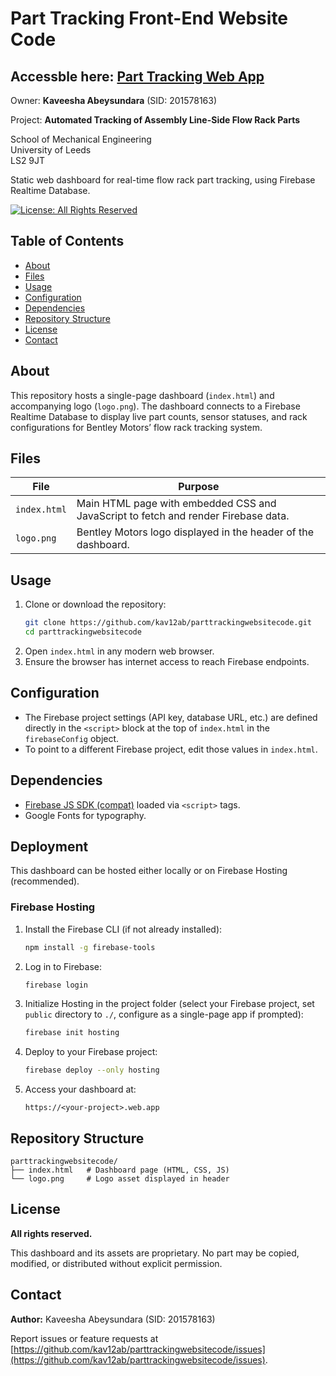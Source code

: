 # Part Tracking Front-End Website Code

## Accessble here: [Part Tracking Web App](https://logistics-parts-tracking.web.app/)

Owner: **Kaveesha Abeysundara** (SID: 201578163)    

Project: **Automated Tracking of Assembly Line-Side Flow Rack Parts**   

School of Mechanical Engineering   
University of Leeds  
LS2 9JT

Static web dashboard for real-time flow rack part tracking, using Firebase Realtime Database.

[![License: All Rights Reserved](https://img.shields.io/badge/License-All%20Rights%20Reserved-red.svg)](LICENSE.md) <!-- Optional: You can create a LICENSE.md file -->

## Table of Contents

- [About](#about)
- [Files](#files)
- [Usage](#usage)
- [Configuration](#configuration)
- [Dependencies](#dependencies)
- [Repository Structure](#repository-structure)
- [License](#license)
- [Contact](#contact)

## About

This repository hosts a single-page dashboard (`index.html`) and accompanying logo (`logo.png`). The dashboard connects to a Firebase Realtime Database to display live part counts, sensor statuses, and rack configurations for Bentley Motors’ flow rack tracking system.

## Files

| File        | Purpose                                                                            |
|-------------|------------------------------------------------------------------------------------|
| `index.html`| Main HTML page with embedded CSS and JavaScript to fetch and render Firebase data. |
| `logo.png`  | Bentley Motors logo displayed in the header of the dashboard.                      |

## Usage

1. Clone or download the repository:
   ```bash
   git clone https://github.com/kav12ab/parttrackingwebsitecode.git
   cd parttrackingwebsitecode
   ```
2. Open `index.html` in any modern web browser.
3. Ensure the browser has internet access to reach Firebase endpoints.

## Configuration

- The Firebase project settings (API key, database URL, etc.) are defined directly in the `<script>` block at the top of `index.html` in the `firebaseConfig` object.
- To point to a different Firebase project, edit those values in `index.html`.

## Dependencies

- [Firebase JS SDK (compat)](https://www.gstatic.com/firebasejs/) loaded via `<script>` tags.  
- Google Fonts for typography.

## Deployment

This dashboard can be hosted either locally or on Firebase Hosting (recommended).

### Firebase Hosting
1. Install the Firebase CLI (if not already installed):
   ```bash
   npm install -g firebase-tools
   ```
2. Log in to Firebase:
   ```bash
   firebase login
   ```
3. Initialize Hosting in the project folder (select your Firebase project, set `public` directory to `./`, configure as a single-page app if prompted):
   ```bash
   firebase init hosting
   ```
4. Deploy to your Firebase project:
   ```bash
   firebase deploy --only hosting
   ```
5. Access your dashboard at:
   ```
   https://<your-project>.web.app
   ```

## Repository Structure

```plaintext
parttrackingwebsitecode/
├── index.html   # Dashboard page (HTML, CSS, JS)
└── logo.png     # Logo asset displayed in header
```

## License

**All rights reserved.**

This dashboard and its assets are proprietary. No part may be copied, modified, or distributed without explicit permission.

## Contact

**Author:** Kaveesha Abeysundara (SID: 201578163)  


Report issues or feature requests at [https://github.com/kav12ab/parttrackingwebsitecode/issues](https://github.com/kav12ab/parttrackingwebsitecode/issues).

